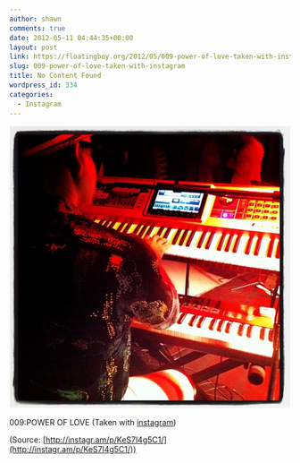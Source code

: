 ```yaml
---
author: shawn
comments: true
date: 2012-05-11 04:44:35+00:00
layout: post
link: https://floatingboy.org/2012/05/009-power-of-love-taken-with-instagram/
slug: 009-power-of-love-taken-with-instagram
title: No Content Found
wordpress_id: 334
categories:
  - Instagram
---
```


[![](/assets/media/2012/06/tumblr_m3ud6b004v1qzw17so1_1280.jpg)](http://instagr.am/p/KeS7l4g5C1/)

009:POWER OF LOVE (Taken with [instagram](http://instagr.am))

(Source: [http://instagr.am/p/KeS7l4g5C1/](http://instagr.am/p/KeS7l4g5C1/))
